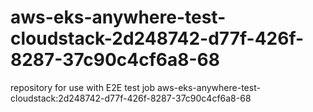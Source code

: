 # aws-eks-anywhere-test-cloudstack-2d248742-d77f-426f-8287-37c90c4cf6a8-68
repository for use with E2E test job aws-eks-anywhere-test-cloudstack:2d248742-d77f-426f-8287-37c90c4cf6a8-68
